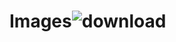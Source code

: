 # Images![download](https://github.com/midigesibhavanigithub/Images/assets/135250446/1cf80a7c-2237-4b57-b9e5-14cd75d25b4b)
